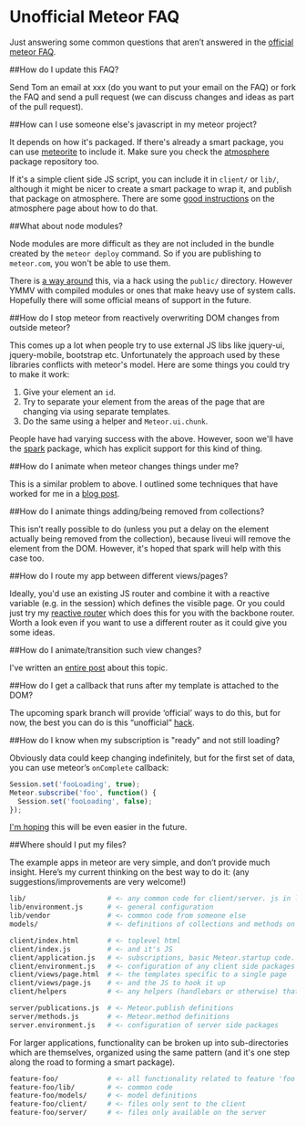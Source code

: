 Unofficial Meteor FAQ
=====================
Just answering some common questions that aren’t answered in the [official meteor FAQ](http://www.meteor.com/faq/).

##How do I update this FAQ?

Send Tom an email at xxx (do you want to put your email on the FAQ) or fork the FAQ and send a pull request (we can discuss changes and ideas as part of the pull request).

##How can I use someone else's javascript in my meteor project?

It depends on how it's packaged. If there's already a smart package, you can use [meteorite](http://possibilities.github.com/meteorite/) to include it. Make sure you check the [atmosphere](http://atmosphere.meteor.com) package repository too.

If it's a simple client side JS script, you can include it in `client/` or `lib/`, although it might be nicer to create a smart package to wrap it, and publish that package on atmosphere. There are some [good instructions](https://atmosphere.meteor.com/wtf/package) on the atmosphere page about how to do that.

##What about node modules?

Node modules are more difficult as they are not included in the bundle created by the  `meteor deploy` command. So if you are publishing to `meteor.com`, you won't be able to use them.

There is [a way around](http://stackoverflow.com/questions/10476170/how-can-i-deploy-node-modules-in-a-meteor-app-on-meteor-com) this, via a hack using the `public/` directory. However YMMV with compiled modules or ones that make heavy use of system calls. Hopefully there will some official means of support in the future.


##How do I stop meteor from reactively overwriting DOM changes from outside meteor?

This comes up a lot when people try to use external JS libs like jquery-ui, jquery-mobile, bootstrap etc. Unfortunately the approach used by these libraries conflicts with meteor's model. Here are some things you could try to make it work:

1. Give your element an `id`.
2. Try to separate your element from the areas of the page that are changing via using separate templates.
3. Do the same using a helper and `Meteor.ui.chunk`.

People have had varying success with the above. However, soon we'll have the [spark](https://github.com/meteor/meteor/tree/spark) package, which has explicit support for this kind of thing.

##How do I animate when meteor changes things under me?

This is a similar problem to above. I outlined some techniques that have worked for me in a [blog post](http://bindle.me/blog/index.php/658/animations-in-meteor-state-of-the-game). 

##How do I animate things adding/being removed from collections?

This isn’t really possible to do (unless you put a delay on the element actually being removed from the collection), because liveui will remove the element from the DOM. However, it's hoped that spark will help with this case too.

##How do I route my app between different views/pages?

Ideally, you'd use an existing JS router and combine it with a reactive variable (e.g. in the session) which defines the visible page. Or you could just try my [reactive router](https://github.com/tmeasday/meteor-router) which does this for you with the backbone router. Worth a look even if you want to use a different router as it could give you some ideas.

##How do I animate/transition such view changes?

I've written an [entire post](http://bindle.me/blog/index.php/679/page-transitions-in-meteor-getleague-com) about this topic.

##How do I get a callback that runs after my template is attached to the DOM?

The upcoming spark branch will provide ‘official’ ways to do this, but for now, the best you can do is this “unofficial” [hack](http://stackoverflow.com/questions/10109788/callback-after-the-dom-was-updated-in-meteor-js).

##How do I know when my subscription is "ready" and not still loading?

Obviously data could keep changing indefinitely, but for the first set of data, you can use meteor’s `onComplete` callback:

```js
Session.set('fooLoading', true); 
Meteor.subscribe('foo', function() { 
  Session.set('fooLoading', false); 
});
```

[I'm hoping](https://github.com/meteor/meteor/pull/273) this will be even easier in the future.

##Where should I put my files?

The example apps in meteor are very simple, and don’t provide much insight. Here’s my current thinking on the best way to do it: (any suggestions/improvements are very welcome!)

```bash
lib/                    # <- any common code for client/server. js in lib folders are loaded before other js files.
lib/environment.js      # <- general configuration
lib/vendor              # <- common code from someone else
models/                 # <- definitions of collections and methods on them (could be collections/)

client/index.html       # <- toplevel html
client/index.js         # <- and it's JS
client/application.js   # <- subscriptions, basic Meteor.startup code.
client/environment.js   # <- configuration of any client side packages
client/views/page.html  # <- the templates specific to a single page
client/views/page.js    # <- and the JS to hook it up
client/helpers          # <- any helpers (handlebars or otherwise) that are used often in view files

server/publications.js  # <- Meteor.publish definitions
server/methods.js       # <- Meteor.method definitions
server.environment.js   # <- configuration of server side packages
```

For larger applications, functionality can be broken up into sub-directories which are themselves, organized using the same pattern (and it's one step along the road to forming a smart package).

```bash
feature-foo/            # <- all functionality related to feature 'foo'
feature-foo/lib/        # <- common code
feature-foo/models/     # <- model definitions
feature-foo/client/     # <- files only sent to the client
feature-foo/server/     # <- files only available on the server
```